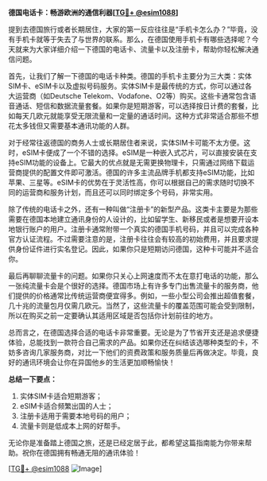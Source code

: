 **德国电话卡：畅游欧洲的通信利器[[TG💪+ @esim1088](https://t.me/s/esim1088)]**

提到去德国旅行或者长期居住，大家的第一反应往往是“手机卡怎么办？”毕竟，没有手机卡就等于失去了与世界的联系。那么，在德国使用手机卡有哪些选择呢？今天就来为大家详细介绍一下德国的电话卡、流量卡以及注册卡，帮助你轻松解决通信问题。

首先，让我们了解一下德国的电话卡种类。德国的手机卡主要分为三大类：实体SIM卡、eSIM卡以及虚拟号码服务。实体SIM卡是最传统的方式，你可以通过各大运营商（如Deutsche Telekom、Vodafone、O2等）购买。这些卡通常包含语音通话、短信和数据流量套餐。如果你是短期游客，可以选择按日计费的套餐，比如每天几欧元就能享受无限流量和一定量的通话时间。这种方式非常适合那些不想花太多钱但又需要基本通讯功能的人群。

对于经常往返德国的商务人士或长期居住者来说，实体SIM卡可能不太方便。这时，eSIM卡便成了一个不错的选择。eSIM是一种嵌入式芯片，可以直接安装在支持eSIM功能的设备上。它最大的优点就是无需更换物理卡，只需通过网络下载运营商提供的配置文件即可激活。德国的许多主流品牌手机都支持eSIM功能，比如苹果、三星等。eSIM卡的优势在于灵活性高，你可以根据自己的需求随时切换不同的运营商和服务计划，而且还可以同时绑定多个号码，非常实用。

除了传统的电话卡之外，还有一种叫做“注册卡”的新型产品。这类卡主要是为那些需要在德国本地建立通讯身份的人设计的，比如留学生、新移民或者是想要开设本地银行账户的用户。注册卡通常附带一个真实的德国手机号码，并且可以完成各种官方认证流程。不过需要注意的是，注册卡往往会有较高的初始费用，并且要求提供身份证件进行实名登记。因此，如果你只是短期访问德国，这种卡可能并不适合你。

最后再聊聊流量卡的问题。如果你只关心上网速度而不太在意打电话的功能，那么一张纯流量卡会是个很好的选择。德国市场上有许多专门出售流量卡的服务商，他们提供的价格通常比传统运营商便宜得多。例如，一些小型公司会推出超值套餐，几十兆的流量包月仅需几欧元。当然了，这些流量卡的覆盖范围可能会受到限制，所以在购买之前一定要确认其适用区域是否包括你计划前往的地方。

总而言之，在德国选择合适的电话卡非常重要。无论是为了节省开支还是追求便捷体验，总能找到一款符合自己需求的产品。如果你还在纠结该选哪种类型的卡，不妨多咨询几家服务商，对比一下他们的资费政策和服务质量后再做决定。毕竟，良好的通讯环境会让你在异国他乡的生活更加顺畅愉快！

**总结一下要点：**
1. 实体SIM卡适合短期游客；
2. eSIM卡适合频繁出国的人士；
3. 注册卡适用于需要本地号码的用户；
4. 流量卡则是低成本上网的好帮手。

无论你是准备踏上德国之旅，还是已经定居于此，都希望这篇指南能为你带来帮助。祝你在德国拥有畅通无阻的通讯体验！

[[TG💪+ @esim1088](https://t.me/s/esim1088) ![Image](https://i.postimg.cc/4NQfJmqS/Snipaste-2025-05-13-00-14-12.png)]